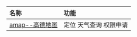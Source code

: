 |名称|功能|
|:---|:---|
|[amap--高德地图](https://github.com/fengliang1992/AndroidLibs/blob/master/amap/src/main/java/com/fltry/module/amap/AMapActivity.java)|定位 天气查询 权限申请|
